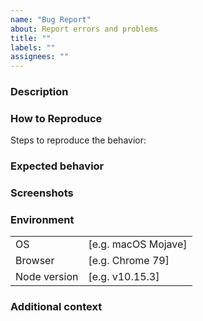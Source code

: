 ```yaml
---
name: "Bug Report"
about: Report errors and problems
title: ""
labels: ""
assignees: ""
---
```


<!--
Thank you for contributing!
Please make sure to read the Issue Guidelines:
-->

### Description

<!--
Please describe with clear and concise description of what the bug is.
-->

### How to Reproduce

Steps to reproduce the behavior:

<!--
Eg:
1. Go to '...'
2. Click on '....'
3. Scroll down to '....'
4. See error
 -->

### Expected behavior

<!--
Please describe with clear and concise description of what you expected to happen.
-->

### Screenshots

<!--
If applicable, add screenshots to help explain your problem.
-->

### Environment

|              |                     |
| ------------ | ------------------- |
| OS           | [e.g. macOS Mojave] |
| Browser      | [e.g. Chrome 79]    |
| Node version | [e.g. v10.15.3]     |

### Additional context

<!--
Add any other context about the problem here.
-->
